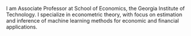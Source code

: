 I am Associate Professor at School of Economics, the Georgia Institute of Technology. I specialize in econometric theory, with focus on estimation and inference of machine learning methods for economic and financial applications.
